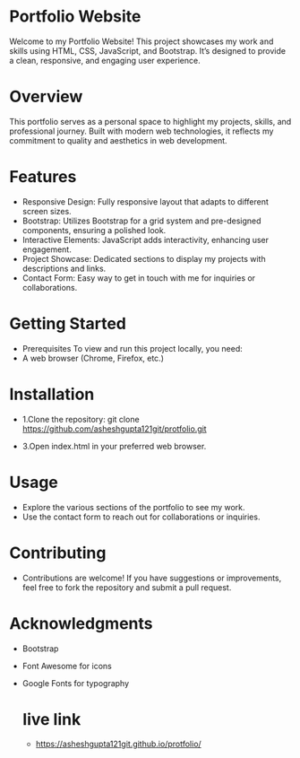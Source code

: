 # Portfolio Website
Welcome to my Portfolio Website! This project showcases my work and skills using HTML, CSS, JavaScript, and Bootstrap. It’s designed to provide a clean, responsive, and engaging user experience.

# Overview
This portfolio serves as a personal space to highlight my projects, skills, and professional journey. Built with modern web technologies, it reflects my commitment to quality and aesthetics in web development.

# Features
- Responsive Design: Fully responsive layout that adapts to different screen sizes.
- Bootstrap: Utilizes Bootstrap for a grid system and pre-designed components, ensuring a polished look.
- Interactive Elements: JavaScript adds interactivity, enhancing user engagement.
- Project Showcase: Dedicated sections to display my projects with descriptions and links.
- Contact Form: Easy way to get in touch with me for inquiries or collaborations.
# Getting Started
 - Prerequisites
To view and run this project locally, you need:
 - A web browser (Chrome, Firefox, etc.)

# Installation
- 1.Clone the repository:
git clone https://github.com/asheshgupta121git/protfolio.git

- 3.Open index.html in your preferred web browser.

# Usage
- Explore the various sections of the portfolio to see my work.
- Use the contact form to reach out for collaborations or inquiries.
# Contributing
- Contributions are welcome! If you have suggestions or improvements, feel free to fork the repository and submit a pull request.

# Acknowledgments
- Bootstrap
- Font Awesome for icons
- Google Fonts for typography

  # live link
  - https://asheshgupta121git.github.io/protfolio/
